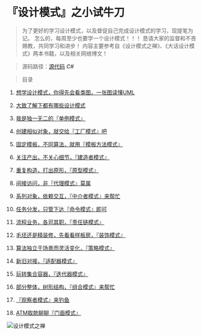 # 『设计模式』之小试牛刀
<blockquote>
为了更好的学习设计模式，以及督促自己完成设计模式的学习，现提笔为记。
怎么的，每周至少也要学一个设计模式！！！
恳请大家的监督和不吝赐教，共同学习和进步！
内容主要参考自《设计模式之禅》、《大话设计模式》两本书籍，以及相关网络博文！
</blockquote>


> 源码路径：[源代码](https://github.com/yanshengjie/design-pattern) ***C#***

<blockquote>
目录
</blockquote>

1. [想学设计模式，你得先会看类图，一张图读懂UML](http://www.jianshu.com/p/0cd7df8a7789)

2. [大致了解下都有哪些设计模式](http://www.jianshu.com/p/4a02646f7c9d)

3. [我是独一无二的『单例模式』](http://www.jianshu.com/p/2054c44dcd5a)

4. [创建相似对象，就交给『工厂模式』吧](http://www.jianshu.com/p/1275b99ca973)

5. [固定模板，不同算法，就用『模板方法模式』](http://www.jianshu.com/p/4c8d1a0a75e1)

6. [关注产出，不关心细节，『建造者模式』](http://www.jianshu.com/p/c5811ca1d208)

7. [重复构造，打出原形，『原型模式』](http://www.jianshu.com/p/ce7b981708b4)

8. [间接访问，非『代理模式』莫属](http://www.jianshu.com/p/97575a7f8c5b)

9. [系列对象，依赖交互，『中介者模式』来帮忙](http://www.jianshu.com/p/d37cd087a06f)

10. [任务分发，只管下达『命令模式』即可](http://www.jianshu.com/p/e9144a2101db) 

11. [流程业务，各司其职，『责任链模式』](http://www.jianshu.com/p/95908acb842a)

12. [毛坯还是精装修，先看看样板房，『装饰模式』](http://www.jianshu.com/p/246041fc39a4)

13. [算法独立于场景而灵活变化，『策略模式』](http://www.jianshu.com/p/390fd50d02b8)

14. [新旧对接，『适配器模式』](http://www.jianshu.com/p/5e5f5024c62e)

15. [玩转集合容器，『迭代器模式』](http://www.jianshu.com/p/ae229f72c522)

16. [部分整体，树形结构，『组合模式』来帮忙](http://www.jianshu.com/p/9e49e5d702df)

17. [『观察者模式』来钓鱼](http://www.jianshu.com/p/45675c73296d)

18. [ATM取款聊聊『门面模式』](http://www.jianshu.com/p/c89a922a60c0)

![设计模式之禅](http://upload-images.jianshu.io/upload_images/2799767-4df489c0f630a241.png?imageMogr2/auto-orient/strip%7CimageView2/2/w/1240)
